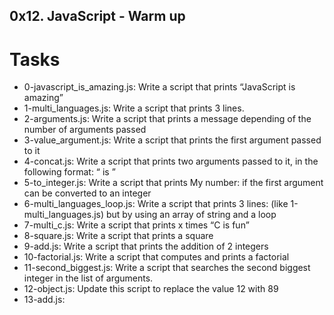 ## 0x12. JavaScript - Warm up

# Tasks
- 0-javascript_is_amazing.js: Write a script that prints “JavaScript is amazing”
- 1-multi_languages.js: Write a script that prints 3 lines.
- 2-arguments.js: Write a script that prints a message depending of the number of arguments passed
- 3-value_argument.js: Write a script that prints the first argument passed to it
- 4-concat.js: Write a script that prints two arguments passed to it, in the following format: “ is ”
- 5-to_integer.js: Write a script that prints My number: <first argument converted in integer> if the first argument can be converted to an integer
- 6-multi_languages_loop.js: Write a script that prints 3 lines: (like 1-multi_languages.js) but by using an array of string and a loop
- 7-multi_c.js: Write a script that prints x times “C is fun”
- 8-square.js: Write a script that prints a square
- 9-add.js: Write a script that prints the addition of 2 integers
- 10-factorial.js: Write a script that computes and prints a factorial
- 11-second_biggest.js: Write a script that searches the second biggest integer in the list of arguments.
- 12-object.js: Update this script to replace the value 12 with 89
- 13-add.js: 